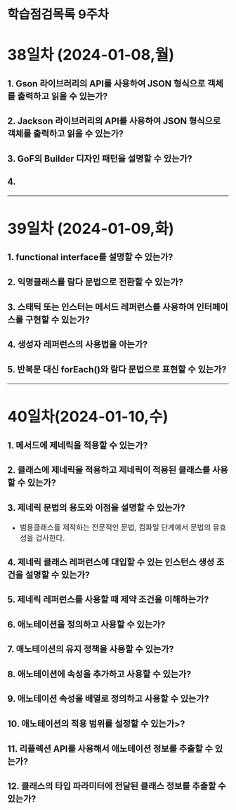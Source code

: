 # 학습점검목록 9주차
<span style="font-size:120%">

# 38일차 (2024-01-08,월)
### 1. Gson 라이브러리의 API를 사용하여 JSON 형식으로 객체를 출력하고 읽을 수 있는가?

### 2. Jackson 라이브러리의 API를 사용하여 JSON 형식으로 객체를 출력하고 읽을 수 있는가?

### 3. GoF의 Builder 디자인 패턴을 설명할 수 있는가?

### 4. 

---

# 39일차 (2024-01-09,화)
### 1. functional interface를 설명할 수 있는가?

### 2. 익명클래스를 람다 문법으로 전환할 수 있는가?

### 3. 스태틱 또는 인스터는 메서드 레퍼런스를 사용하여 인터페이스를 구현할 수 있는가?

### 4. 생성자 레퍼런스의 사용법을 아는가?

### 5. 반복문 대신 forEach()와 람다 문법으로 표현할 수 있는가?

---

# 40일차(2024-01-10,수)
### 1. 메서드에 제네릭을 적용할 수 있는가?

### 2. 클래스에 제네릭을 적용하고 제네릭이 적용된 클래스를 사용할 수 있는가?

### 3. 제네릭 문법의 용도와 이점을 설명할 수 있는가?
  - 범용클래스를 제작하는 전문적인 문법, 컴파일 단계에서 문법의 유효성을 검사한다.

### 4. 제네릭 클래스 레퍼런스에 대입할 수 있는 인스턴스 생성 조건을 설명할 수 있는가?

### 5. 제네릭 레퍼런스를 사용할 때 제약 조건을 이해하는가?

### 6. 애노테이션을 정의하고 사용할 수 있는가?

### 7. 애노테이션의 유지 정책을 사용할 수 있는가?

### 8. 애노테이션에 속성을 추가하고 사용할 수 있는가?

### 9. 애노테이션 속성을 배열로 정의하고 사용할 수 있는가?

### 10. 애노테이션의 적용 범위를 설정할 수 있는가>?

### 11. 리플렉션 API를 사용해서 애노테이션 정보를 추출할 수 있는가?

### 12. 클래스의 타입 파라미터에 전달된 클래스 정보를 추출할 수 있는가?
